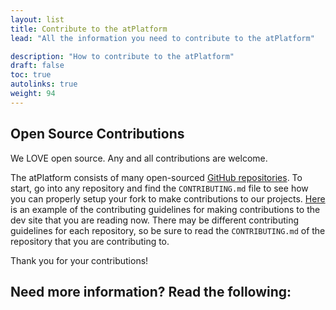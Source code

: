 ```yaml
---
layout: list
title: Contribute to the atPlatform
lead: "All the information you need to contribute to the atPlatform"

description: "How to contribute to the atPlatform"
draft: false
toc: true
autolinks: true
weight: 94
---
```


## Open Source Contributions

We LOVE open source. Any and all contributions are welcome. 

The atPlatform consists of many open-sourced [GitHub repositories](https://github.com/atsign-foundation). To start, go into any repository and find the `CONTRIBUTING.md` file to see how you can properly setup your fork to make contributions to our projects. [Here](https://github.com/atsign-foundation/atsign.dev-3.0/blob/trunk/CONTRIBUTING.md) is an example of the contributing guidelines for making contributions to the dev site that you are reading now. There may be different contributing guidelines for each repository, so be sure to read the `CONTRIBUTING.md` of the repository that you are contributing to.

Thank you for your contributions!

## Need more information? Read the following: